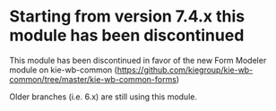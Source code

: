 Starting from version 7.4.x this module has been discontinued
=============================================================

This module has been discontinued in favor of the new Form Modeler module on kie-wb-common (https://github.com/kiegroup/kie-wb-common/tree/master/kie-wb-common-forms)

Older branches (i.e. 6.x) are still using this module.
